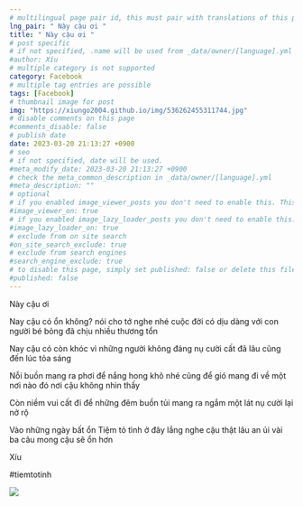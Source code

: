 ```yaml
---
# multilingual page pair id, this must pair with translations of this page. (This name must be unique)
lng_pair: " Này cậu ơi "
title: " Này cậu ơi "
# post specific
# if not specified, .name will be used from _data/owner/[language].yml
#author: Xíu
# multiple category is not supported
category: Facebook
# multiple tag entries are possible
tags: [Facebook]
# thumbnail image for post
img: "https://xiungo2004.github.io/img/536262455311744.jpg"
# disable comments on this page
#comments_disable: false
# publish date
date: 2023-03-20 21:13:27 +0900
# seo
# if not specified, date will be used.
#meta_modify_date: 2023-03-20 21:13:27 +0900
# check the meta_common_description in _data/owner/[language].yml
#meta_description: ""
# optional
# if you enabled image_viewer_posts you don't need to enable this. This is only if image_viewer_posts = false
#image_viewer_on: true
# if you enabled image_lazy_loader_posts you don't need to enable this. This is only if image_lazy_loader_posts = false
#image_lazy_loader_on: true
# exclude from on site search
#on_site_search_exclude: true
# exclude from search engines
#search_engine_exclude: true
# to disable this page, simply set published: false or delete this file
#published: false
---
```

Này cậu ơi

Nay cậu có ổn không?
nói cho tớ nghe nhé
cuộc đời có dịu dàng
với con người bé bỏng
đã chịu nhiều thương tổn

Nay cậu có còn khóc
vì những người không đáng
nụ cười cất đã lâu
cũng đến lúc tỏa sáng

Nỗi buồn mang ra phơi
để nắng hong khô nhé
cũng để gió mang đi
về một nơi nào đó
nơi cậu không nhìn thấy

Còn niềm vui cất đi
để những đêm buồn tủi
mang ra ngắm một lát
nụ cười lại nở rộ

Vào những ngày bất ổn
Tiệm tỏ tình ở đây
lắng nghe cậu thật lâu
an ủi vài ba câu
mong cậu sẽ ổn hơn

Xíu

#tiemtotinh
<!-- outline-end -->
<img src= "https://xiungo2004.github.io/img/536262455311744.jpg">